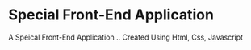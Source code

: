 # Special Front-End Application
A Speical Front-End Application .. Created Using Html, Css, Javascript
